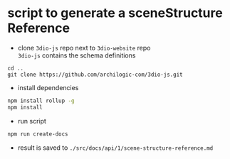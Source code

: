 # script to generate a sceneStructure Reference

* clone `3dio-js` repo next to `3dio-website` repo<br>
`3dio-js` contains the schema definitions
```
cd ..
git clone https://github.com/archilogic-com/3dio-js.git
```
* install dependencies
```bash
npm install rollup -g
npm install
```
* run script
```bash
npm run create-docs
```
* result is saved to
`./src/docs/api/1/scene-structure-reference.md`

